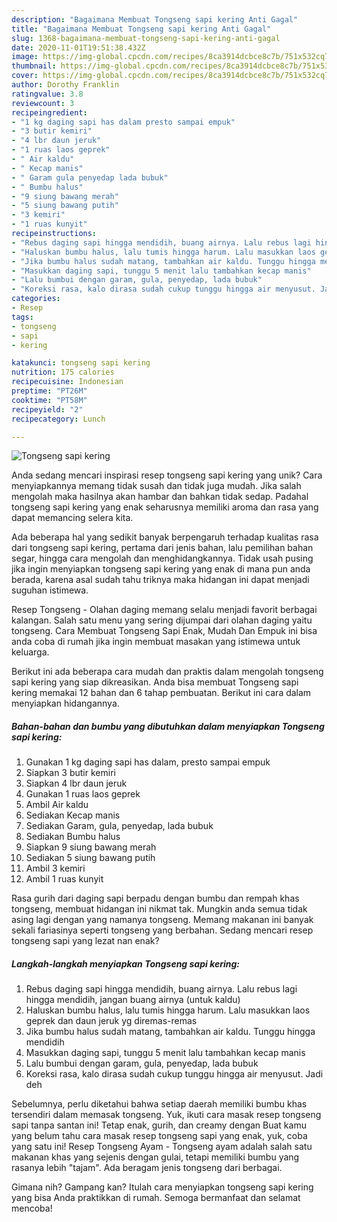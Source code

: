 ```yaml
---
description: "Bagaimana Membuat Tongseng sapi kering Anti Gagal"
title: "Bagaimana Membuat Tongseng sapi kering Anti Gagal"
slug: 1368-bagaimana-membuat-tongseng-sapi-kering-anti-gagal
date: 2020-11-01T19:51:38.432Z
image: https://img-global.cpcdn.com/recipes/8ca3914dcbce8c7b/751x532cq70/tongseng-sapi-kering-foto-resep-utama.jpg
thumbnail: https://img-global.cpcdn.com/recipes/8ca3914dcbce8c7b/751x532cq70/tongseng-sapi-kering-foto-resep-utama.jpg
cover: https://img-global.cpcdn.com/recipes/8ca3914dcbce8c7b/751x532cq70/tongseng-sapi-kering-foto-resep-utama.jpg
author: Dorothy Franklin
ratingvalue: 3.8
reviewcount: 3
recipeingredient:
- "1 kg daging sapi has dalam presto sampai empuk"
- "3 butir kemiri"
- "4 lbr daun jeruk"
- "1 ruas laos geprek"
- " Air kaldu"
- " Kecap manis"
- " Garam gula penyedap lada bubuk"
- " Bumbu halus"
- "9 siung bawang merah"
- "5 siung bawang putih"
- "3 kemiri"
- "1 ruas kunyit"
recipeinstructions:
- "Rebus daging sapi hingga mendidih, buang airnya. Lalu rebus lagi hingga mendidih, jangan buang airnya (untuk kaldu)"
- "Haluskan bumbu halus, lalu tumis hingga harum. Lalu masukkan laos geprek dan daun jeruk yg diremas-remas"
- "Jika bumbu halus sudah matang, tambahkan air kaldu. Tunggu hingga mendidih"
- "Masukkan daging sapi, tunggu 5 menit lalu tambahkan kecap manis"
- "Lalu bumbui dengan garam, gula, penyedap, lada bubuk"
- "Koreksi rasa, kalo dirasa sudah cukup tunggu hingga air menyusut. Jadi deh"
categories:
- Resep
tags:
- tongseng
- sapi
- kering

katakunci: tongseng sapi kering 
nutrition: 175 calories
recipecuisine: Indonesian
preptime: "PT26M"
cooktime: "PT58M"
recipeyield: "2"
recipecategory: Lunch

---
```



![Tongseng sapi kering](https://img-global.cpcdn.com/recipes/8ca3914dcbce8c7b/751x532cq70/tongseng-sapi-kering-foto-resep-utama.jpg)

Anda sedang mencari inspirasi resep tongseng sapi kering yang unik? Cara menyiapkannya memang tidak susah dan tidak juga mudah. Jika salah mengolah maka hasilnya akan hambar dan bahkan tidak sedap. Padahal tongseng sapi kering yang enak seharusnya memiliki aroma dan rasa yang dapat memancing selera kita.

Ada beberapa hal yang sedikit banyak berpengaruh terhadap kualitas rasa dari tongseng sapi kering, pertama dari jenis bahan, lalu pemilihan bahan segar, hingga cara mengolah dan menghidangkannya. Tidak usah pusing jika ingin menyiapkan tongseng sapi kering yang enak di mana pun anda berada, karena asal sudah tahu triknya maka hidangan ini dapat menjadi suguhan istimewa.

Resep Tongseng - Olahan daging memang selalu menjadi favorit berbagai kalangan. Salah satu menu yang sering dijumpai dari olahan daging yaitu tongseng. Cara Membuat Tongseng Sapi Enak, Mudah Dan Empuk ini bisa anda coba di rumah jika ingin membuat masakan yang istimewa untuk keluarga.


Berikut ini ada beberapa cara mudah dan praktis dalam mengolah tongseng sapi kering yang siap dikreasikan. Anda bisa membuat Tongseng sapi kering memakai 12 bahan dan 6 tahap pembuatan. Berikut ini cara dalam menyiapkan hidangannya.

<!--inarticleads1-->

##### Bahan-bahan dan bumbu yang dibutuhkan dalam menyiapkan Tongseng sapi kering:

1. Gunakan 1 kg daging sapi has dalam, presto sampai empuk
1. Siapkan 3 butir kemiri
1. Siapkan 4 lbr daun jeruk
1. Gunakan 1 ruas laos geprek
1. Ambil  Air kaldu
1. Sediakan  Kecap manis
1. Sediakan  Garam, gula, penyedap, lada bubuk
1. Sediakan  Bumbu halus
1. Siapkan 9 siung bawang merah
1. Sediakan 5 siung bawang putih
1. Ambil 3 kemiri
1. Ambil 1 ruas kunyit


Rasa gurih dari daging sapi berpadu dengan bumbu dan rempah khas tongseng, membuat hidangan ini nikmat tak. Mungkin anda semua tidak asing lagi dengan yang namanya tongseng. Memang makanan ini banyak sekali fariasinya seperti tongseng yang berbahan. Sedang mencari resep tongseng sapi yang lezat nan enak? 

<!--inarticleads2-->

##### Langkah-langkah menyiapkan Tongseng sapi kering:

1. Rebus daging sapi hingga mendidih, buang airnya. Lalu rebus lagi hingga mendidih, jangan buang airnya (untuk kaldu)
1. Haluskan bumbu halus, lalu tumis hingga harum. Lalu masukkan laos geprek dan daun jeruk yg diremas-remas
1. Jika bumbu halus sudah matang, tambahkan air kaldu. Tunggu hingga mendidih
1. Masukkan daging sapi, tunggu 5 menit lalu tambahkan kecap manis
1. Lalu bumbui dengan garam, gula, penyedap, lada bubuk
1. Koreksi rasa, kalo dirasa sudah cukup tunggu hingga air menyusut. Jadi deh


Sebelumnya, perlu diketahui bahwa setiap daerah memiliki bumbu khas tersendiri dalam memasak tongseng. Yuk, ikuti cara masak resep tongseng sapi tanpa santan ini! Tetap enak, gurih, dan creamy dengan Buat kamu yang belum tahu cara masak resep tongseng sapi yang enak, yuk, coba yang satu ini! Resep Tongseng Ayam - Tongseng ayam adalah salah satu makanan khas yang sejenis dengan gulai, tetapi memiliki bumbu yang rasanya lebih &#34;tajam&#34;. Ada beragam jenis tongseng dari berbagai. 

Gimana nih? Gampang kan? Itulah cara menyiapkan tongseng sapi kering yang bisa Anda praktikkan di rumah. Semoga bermanfaat dan selamat mencoba!
